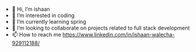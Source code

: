 - 👋 Hi, I’m ishaan 
- 👀 I’m interested in coding
- 🌱 I’m currently learning spring 
- 💞️ I’m looking to collaborate on projects related to full stack development
- 📫 How to reach me https://www.linkedin.com/in/ishaan-walecha-929112188/

<!---
ishaanw007/ishaanw007 is a ✨ special ✨ repository because its `README.md` (this file) appears on your GitHub profile.
You can click the Preview link to take a look at your changes.
--->
